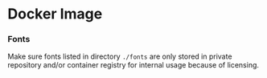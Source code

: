 # Docker Image

### Fonts

Make sure fonts listed in directory `./fonts` are only stored in private repository and/or container registry for internal usage because of licensing.